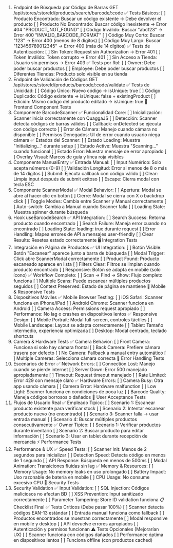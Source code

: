 1. Endpoint de Búsqueda por Código de Barras
GET /api/stores/:storeId/products/search/barcode/:code
✅ Tests Básicos:
[ ] Producto Encontrado: Buscar un código existente → Debe devolver el producto
[ ] Producto No Encontrado: Buscar código inexistente → Error 404 "PRODUCT_NOT_FOUND"
[ ] Código Inválido: Buscar "abc123" → Error 400 "INVALID_BARCODE_FORMAT"
[ ] Código Muy Corto: Buscar "123" → Error 400 (menos de 8 dígitos)
[ ] Código Muy Largo: Buscar "123456789012345" → Error 400 (más de 14 dígitos)
✅ Tests de Autenticación:
[ ] Sin Token: Request sin Authorization → Error 401
[ ] Token Inválido: Token corrupto → Error 401
[ ] Sin Acceso a Tienda: Usuario sin permisos → Error 403
✅ Tests por Rol:
[ ] Owner: Debe poder buscar productos
[ ] Employee: Debe poder buscar productos
[ ] Diferentes Tiendas: Producto solo visible en su tienda
2. Endpoint de Validación de Códigos
GET /api/stores/:storeId/products/barcode/:code/validate
✅ Tests de Unicidad:
[ ] Código Único: Nuevo código → isUnique: true
[ ] Código Duplicado: Código existente → isUnique: false + existingProduct
[ ] Edición: Mismo código del producto editado → isUnique: true
📱 Frontend Component Tests
3. Componente BarcodeScanner
✅ Funcionalidad Core:
[ ] Inicialización: Scanner inicia correctamente con QuaggaJS
[ ] Detección: Scanner detecta códigos de barras válidos
[ ] Callback: onDetected se ejecuta con código correcto
[ ] Error de Cámara: Manejo cuando cámara no disponible
[ ] Permisos Denegados: UI de error cuando usuario niega cámara
✅ Estados del Scanner:
[ ] Estado Loading: Muestra "Initializing..." durante setup
[ ] Estado Active: Muestra "Scanning..." cuando funcional
[ ] Estado Error: Muestra mensaje de error apropiado
[ ] Overlay Visual: Marcos de guía y línea roja visibles
4. Componente ManualEntry
✅ Entrada Manual:
[ ] Input Numérico: Solo acepta números (0-9)
[ ] Validación Longitud: Error si menos de 8 o más de 14 dígitos
[ ] Submit: Ejecuta callback con código válido
[ ] Clear: Limpia input después de submit exitoso
[ ] Escape: Cierra modal con tecla ESC
5. Componente ScannerModal
✅ Modal Behavior:
[ ] Apertura: Modal se abre al hacer clic en botón
[ ] Cierre: Modal se cierra con X o backdrop click
[ ] Toggle Modes: Cambia entre Scanner y Manual correctamente
[ ] Auto-switch: Cambia a Manual cuando Scanner falla
[ ] Loading State: Muestra spinner durante búsqueda
6. Hook useBarcodeSearch
✅ API Integration:
[ ] Search Success: Retorna producto cuando encontrado
[ ] Search Failure: Maneja error cuando no encontrado
[ ] Loading State: loading: true durante request
[ ] Error Handling: Mapea errores de API a mensajes user-friendly
[ ] Clear Results: Resetea estado correctamente
🖥️ Integration Tests
7. Integración en Página de Productos
✅ UI Integration:
[ ] Botón Visible: Botón "Escanear" aparece junto a barra de búsqueda
[ ] Modal Trigger: Click abre ScannerModal correctamente
[ ] Product Found: Producto escaneado aparece en lista
[ ] Filters Clear: Filtros se limpian cuando producto encontrado
[ ] Responsive: Botón se adapta en mobile (solo ícono)
✅ Workflow Completo:
[ ] Scan → Find → Show: Flujo completo funciona
[ ] Multiple Scans: Puede escanear múltiples productos seguidos
[ ] Context Preserved: Estado de página se mantiene
📱 Mobile & Responsive Tests
8. Dispositivos Móviles
✅ Mobile Browser Testing:
[ ] iOS Safari: Scanner funciona en iPhone/iPad
[ ] Android Chrome: Scanner funciona en Android
[ ] Camera Access: Permissions request apropiado
[ ] Performance: No lag o crashes en dispositivos lentos
✅ Responsive Design:
[ ] Mobile Portrait: Modal full-screen, controles táctiles
[ ] Mobile Landscape: Layout se adapta correctamente
[ ] Tablet: Tamaño intermedio, experiencia optimizada
[ ] Desktop: Modal centrado, teclado shortcuts
9. Camera & Hardware Tests
✅ Camera Behavior:
[ ] Front Camera: Funciona si solo hay cámara frontal
[ ] Back Camera: Prefiere cámara trasera por defecto
[ ] No Camera: Fallback a manual entry automático
[ ] Multiple Cameras: Selecciona cámara correcta
🔄 Error Handling Tests
10. Escenarios de Error
✅ Network Errors:
[ ] Connection Lost: Manejo cuando se pierde internet
[ ] Server Down: Error 500 manejado apropiadamente
[ ] Timeout: Request timeout manejado
[ ] Rate Limited: Error 429 con mensaje claro
✅ Hardware Errors:
[ ] Camera Busy: Otra app usando cámara
[ ] Camera Error: Hardware malfunction
[ ] Low Light: Scanner funciona en condiciones de poca luz
[ ] Barcode Quality: Maneja códigos borrosos o dañados
🎯 User Acceptance Tests
11. Flujos de Usuario Real
✅ Empleado Típico:
[ ] Scenario 1: Escanear producto existente para verificar stock
[ ] Scenario 2: Intentar escanear producto nuevo (no encontrado)
[ ] Scenario 3: Scanner falla → usar entrada manual
[ ] Scenario 4: Buscar múltiples productos consecutivamente
✅ Owner Típico:
[ ] Scenario 1: Verificar productos durante inventario
[ ] Scenario 2: Buscar producto para editar información
[ ] Scenario 3: Usar en tablet durante recepción de mercancía
⚡ Performance Tests
12. Performance & UX
✅ Speed Tests:
[ ] Scanner Init: Menos de 2 segundos para inicializar
[ ] Detection Speed: Detecta código en menos de 1 segundo
[ ] API Response: Búsqueda en menos de 500ms
[ ] Modal Animation: Transiciones fluidas sin lag
✅ Memory & Resources:
[ ] Memory Usage: No memory leaks en uso prolongado
[ ] Battery Impact: Uso razonable de batería en mobile
[ ] CPU Usage: No consume excesivo CPU
🔐 Security Tests
13. Security Validation
✅ Input Validation:
[ ] SQL Injection: Códigos maliciosos no afectan BD
[ ] XSS Prevention: Input sanitizado correctamente
[ ] Parameter Tampering: Store ID validation funciona
📋 Checklist Final
✅ Tests Críticos (Debe pasar 100%)
[ ] Scanner detecta códigos EAN-13 estándar
[ ] Entrada manual funciona como fallback
[ ] Productos encontrados se muestran correctamente
[ ] Modal responsive en mobile y desktop
[ ] API devuelve errores apropiados
[ ] Autenticación y permisos funcionan
⚠️ Tests Opcionales (Mejorarían UX)
[ ] Scanner funciona con códigos dañados
[ ] Performance óptima en dispositivos lentos
[ ] Funciona offline (con productos cached)